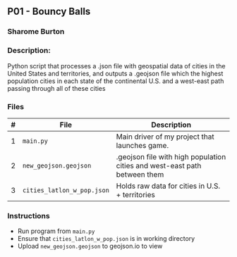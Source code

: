 ## P01 - Bouncy Balls
### Sharome Burton
### Description:

Python script that processes a .json file with geospatial data of cities in the United States and territories, and outputs a .geojson file which the highest population cities
in each state of the continental U.S. and a west-east path passing through all of these cities


### Files

|   #   | File            | Description                                        |
| :---: | --------------- | -------------------------------------------------- |
|   1   | `main.py`         | Main driver of my project that launches game.      |
|   2   | `new_geojson.geojson`  | .geojson file with high population cities and west-east path between them       |
|   3   | `cities_latlon_w_pop.json` | Holds raw data for cities in U.S. + territories |

### Instructions

- Run program from `main.py`
- Ensure that `cities_latlon_w_pop.json` is in working directory
- Upload `new_geojson.geojson` to geojson.io to view
